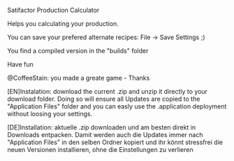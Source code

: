 Satifactor Production Calculator

Helps you calculating your production.

You can save your prefered alternate recipes: File -> Save Settings ;)

You find a compiled version in the "builds" folder

Have fun

@CoffeeStain: you made a greate game - Thanks

[EN]Instalation: download the current .zip and unzip it directly to your download folder. Doing so will ensure all Updates are copied to the "Application Files" folder and you can easly use the .application deployment without loosing your settings. 

[DE]Installation: aktuelle .zip downloaden und am besten direkt in Downloads entpacken. Damit werden auch die Updates immer nach "Application Files" in den selben Ordner kopiert und ihr könnt stressfrei die neuen Versionen installieren, ohne die Einstellungen zu verlieren

